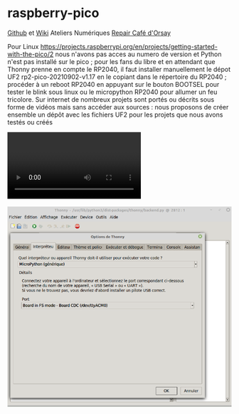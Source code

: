# raspberry-pico

[Github](https://github.com/arnaudrco) et [Wiki](https://github.com/anumby-source/jouets/wiki) Ateliers Numériques [Repair Café d'Orsay](https://www.repaircafe-orsay.org/category/blog/ateliers-numeriques-blog/)

Pour Linux https://projects.raspberrypi.org/en/projects/getting-started-with-the-pico/2  nous n'avons pas acces au numero de version et Python n'est pas installé sur le pico ; pour les fans du libre et en attendant que Thonny prenne en compte le RP2040, il faut installer manuellement le dépot UF2 rp2-pico-20210902-v1.17 en le copiant dans le répertoire du RP2040 ; procéder à un reboot RP2040 en appuyant sur le bouton BOOTSEL pour tester le blink sous linux ou le micropython RP2040 pour allumer un feu tricolore. Sur internet de nombreux projets sont portés ou décrits sous forme de vidéos mais sans accéder aux sources : nous proposons de créer ensemble un dépôt avec les fichiers UF2 pour les projets que nous avons testés ou créés

![video](https://github.com/anumby-source/raspberry-pico/blob/main/feu-tricolore/feu-tricolore.mp4)

![image](https://github.com/anumby-source/raspberry-pico/blob/main/thonny.png)

